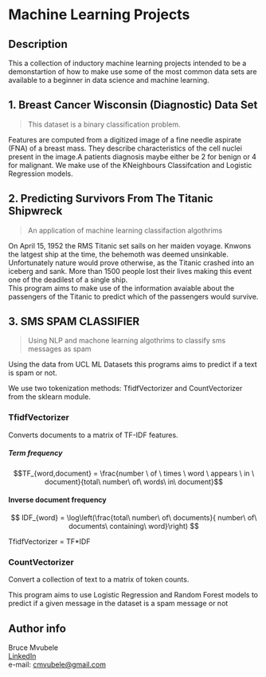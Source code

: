 # Machine Learning Projects



## Description

This a collection of inductory machine learning projects intended to be a demonstartion of how to make use some of the most common data sets are available to a beginner in data science and machine learning.

## 1. Breast Cancer Wisconsin (Diagnostic) Data Set
>This dataset is a binary classification problem. 

Features are computed from a digitized image of a fine needle aspirate (FNA) of a breast mass. They describe characteristics of the cell nuclei present in the image.A patients diagnosis maybe either be 2 for benign or  4 for malignant. We make use of the KNeighbours Classifcation and Logistic Regression models.


## 2. Predicting Survivors From The Titanic Shipwreck

> An application of machine learning classifaction algothrims

On April 15, 1952 the RMS Titanic set sails on her maiden voyage. Knwons the latgest ship at the time, the behemoth was deemed unsinkable. Unfortunately nature would prove otherwise, as the Titanic crashed into an iceberg and sank. More than 1500 people lost their lives making this event one of the deadilest of a single ship.\
This program aims to make use of the information avaiable about the passengers of the Titanic to predict which of the passengers would survive.


## 3. SMS SPAM CLASSIFIER

> Using NLP and machone learning algothrims to classify sms messages as spam

Using the data from UCL ML Datasets this programs aims to predict if a text is spam or not.

We use two tokenization methods: TfidfVectorizer and CountVectorizer from the sklearn module.


### TfidfVectorizer
Converts documents to a matrix of TF-IDF features.

##### Term frequency

$$TF_{word,document} = \frac{number \ of \ times \ word \ appears \ in \ document}{total\ number\ of\ words\ in\ document}$$

#### Inverse document frequency

$$ IDF_{word} = \log\left(\frac{total\ number\ of\ documents}{ number\ of\ documents\ containing\ word}\right) $$

TfidfVectorizer = TF*IDF 

### CountVectorizer
Convert a collection of text to a matrix of token counts.

This program aims to use Logistic Regression and Random Forest models to predict if a given message in the dataset is a spam message or not



## Author info
Bruce Mvubele \
[LinkedIn](https://www.linkedin.com/in/bruce-mvubele-494105143/) \
e-mail: cmvubele@gmail.com
